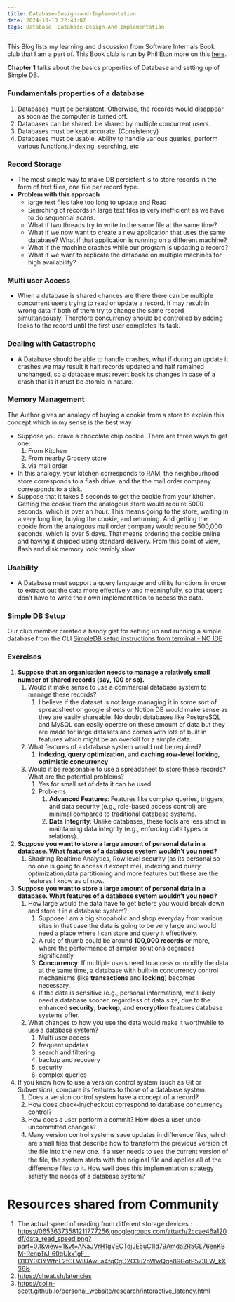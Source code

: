 ```yaml
---
title: Database-Design-and-Implementation
date: 2024-10-13 22:43:07
tags: Database, Database-Design-And-Implementation
---
```


This Blog lists my learning and discussion from Software Internals Book club that I am a part of. This Book club is run by Phil Eton more on this [here](https://eatonphil.com/2024-database-design-and-implementation.html). 

**Chapter 1** talks about the basics properties of Database and setting up of Simple DB.

### Fundamentals properties of a database

1. Databases must be persistent. Otherwise, the records would disappear as soon as the computer is turned off.
2. Databases can be shared. be shared by multiple concurrent users.
3. Databases must be kept accurate. (Consistency)
4. Databases must be usable. Ability to handle various queries, perform various functions,indexing, searching, etc

### Record Storage

- The most simple way to make DB persistent is to store records in the form of text files, one file per record type.
- **Problem with this approach**
    - large text ﬁles take too long to update and Read
    - Searching of records in large text files is very inefficient as we have to do sequential scans.
    - What if two threads try to write to the same file at the same time?
    - What if we now want to create a new application that uses the same database? What if that application is running on a different machine?
    - What if the machine crashes while our program is updating a record?
    - What if we want to replicate the database on multiple machines for high availability?

### Multi user Access

- When a database is shared chances are there there can be multiple concurrent users trying to read or update a record. It may result in wrong data if both of them try to change the same record simultaneously. Therefore concurrency should be controlled by adding locks to the record until the first user completes its task.

### Dealing with Catastrophe

- A Database should be able to handle crashes, what if during an update it crashes we may result it half records updated and half remained unchanged, so a database must revert back its changes in case of a crash that is it must be atomic in nature.

### Memory Management

The Author gives an analogy of buying a cookie from a store to explain this concept which in my sense is the best way

- Suppose you crave a chocolate chip cookie. There are three ways to get one:
    1. From Kitchen
    2. From nearby Grocery store
    3. via mail order
- In this analogy, your kitchen corresponds to RAM, the neighbourhood store corresponds to a ﬂash drive, and the the mail
order company corresponds to a disk.
- Suppose that it takes 5 seconds to get the cookie from your kitchen. Getting the cookie from the analogous store would require
5000 seconds, which is over an hour. This means going to the store, waiting in a very long line, buying the cookie, and returning. And getting the cookie from the analogous mail order company would require 500,000 seconds, which is over 5 days. That means ordering the cookie online and having it shipped using standard delivery. From this point of view, ﬂash and disk memory look terribly slow.

### Usability

- A Database must support a query language and utility functions in order to extract out the data more effectively and meaningfully, so that users don’t have to write their own implementation to access the data.

### Simple DB Setup

Our club member created a handy gist for setting up and running a simple database from the CLI [SimpleDB setup instructions from terminal - NO IDE](https://gist.github.com/ankithooda/b0d624aec9b3ed2882713d59feba4b11)

### Exercises

1. **Suppose that an organisation needs to manage a relatively small number of shared records (say, 100 or so).**
    1. Would it make sense to use a commercial database system to manage these records?
        1. I believe if the dataset is not large managing it in some sort of spreadsheet or google sheets or Notion DB would make sense as they are easily shareable. No doubt databases like PostgreSQL and MySQL can easily operate on these amount of data but they are made for large datasets and comes with lots of built in features which might be an overkill for a simple data.
    2. What features of a database system would not be required?
        1. **indexing**, **query optimization**, and **caching**  **row-level locking**, **optimistic concurrency**
    3. Would it be reasonable to use a spreadsheet to store these records? What are the potential problems?
        1. Yes for small set of data it can be used.
        2. Problems
            1. **Advanced Features**: Features like complex queries, triggers, and data security (e.g., role-based access control) are minimal compared to traditional database systems.
            2. **Data Integrity**: Unlike databases, these tools are less strict in maintaining data integrity (e.g., enforcing data types or relations).
2. **Suppose you want to store a large amount of personal data in a database. What features of a database system wouldn’t you need?**
    1. Shadring,Realtime Analytics, Row level security (as its personal so no one is going to access it except me), indexing and query optimization,data partitioning and more features but these are the features I know as of now.
3. **Suppose you want to store a large amount of personal data in a database. What features of a database system wouldn’t you need?**
    1. How large would the data have to get before you would break down and store it in a database system?
        1. Suppose I am a big shopaholic and shop everyday from various sites in that case the data is going to be very large and would need a place where I can store and query it effectively.
        2.  A rule of thumb could be around **100,000 records** or more, where the performance of simpler solutions degrades significantly
        3.   **Concurrency**: If multiple users need to access or modify the data at the same time, a database with built-in concurrency control mechanisms (like **transactions** and **locking**) becomes necessary.
        4.  If the data is sensitive (e.g., personal information), we’ll likely need a database sooner, regardless of data size, due to the enhanced **security**, **backup**, and **encryption** features database systems offer.
    2. What changes to how you use the data would make it worthwhile to use a database system?
        1. Multi user access
        2. frequent updates
        3. search and filtering
        4. backup and recovery
        5. security
        6. complex queries
4. If you know how to use a version control system (such as Git or Subversion), compare its features to those of a database system.
    1. Does a version control system have a concept of a record?
    2. How does check-in/checkout correspond to database concurrency control?
    3. How does a user perform a commit? How does a user undo uncommitted changes?
    4. Many version control systems save updates in difference ﬁles, which are small ﬁles that describe how to transform the previous version of the ﬁle into the new one. If a user needs to see the current version of the ﬁle, the system starts with the original ﬁle and applies all of the difference ﬁles to it. How well does this implementation strategy satisfy the needs of a database system?

# Resources shared from Community

1. The actual speed of reading from different storage devices : https://06536373581211777256.googlegroups.com/attach/2ccae46a120df/data_read_speed.png?part=0.1&view=1&vt=ANaJVrH1gVECTdjJE5uC1Id79Amda2R5GL76enKBM-RenpTrJ_60qUkx1gF_-D1OY0l3YWfnL2fCLWIUAwEa4fqCgD2O3u2pWwQqe89GqtP573EW_kXS6is
2. https://cheat.sh/latencies 
3. https://colin-scott.github.io/personal_website/research/interactive_latency.html